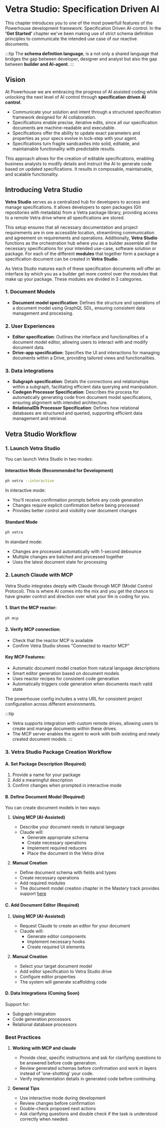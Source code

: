 # Vetra Studio: Specification Driven AI 

This chapter introduces you to one of the most powerfull features of the Powerhouse development framework: Specification Driven AI-control.  In the **'Get Started'** chapter we've been making use of strict schema definition principles to communicate the intended use case of our reactive documents. 

:::tip
The **schema definition language**, is a not only a shared language that bridges the gap between developer, designer and analyst but also the gap between **builder and AI-agent**. 
:::

## Vision

At Powerhouse we are embracing the progress of AI assisted coding while unlocking the next level of AI control through **specification driven AI control**.

- Communicate your solution and intent through a structured specification framework designed for AI collaboration.
- Specifications enable precise, iterative edits, since all our specification documents are machine-readable and executable.
- Specifications offer the ability to update exact parameters and properties as your specs evolve in lock-step with your agent. 
- Specifications turn fragile sandcastles into solid, editable, and maintainable functionality with predictable results.

This approach allows for the creation of editable specifications, enabling business analysts to modify details and instruct the AI to generate code based on updated specifications.
It results in composable, maintainable, and scalable functionality.

## Introducing Vetra Studio

**Vetra Studio** serves as a centralized hub for developers to access and manage specifications. 
It allows developers to open packages (Git repositories with metadata) from a Vetra package library, providing access to a remote Vetra drive where all specifications are stored. 

This setup ensures that all necessary documentation and project requirements are in one accessible location, streamlining communication and agreement on requirements and operations. Additionally, **Vetra Studio** functions as the orchestration hub where you as a builder assemble all the necessary specifications for your intended use-case, software solution or package. For each of the different **modules** that together form a package a specification document can be created in **Vetra Studio**. 

As Vetra Studio matures each of these specification documents will offer an interface by which you as a builder get more control over the modules that make up your package. These modules are divided in 3 categories. 

### 1. Document Models 
- **Document model specification**: Defines the structure and operations of a document model using GraphQL SDL, ensuring consistent data management and processing.

### 2. User Experiences
- **Editor specification**: Outlines the interface and functionalities of a document model editor, allowing users to interact with and modify document data.
- **Drive-app specification**: Specifies the UI and interactions for managing documents within a Drive, providing tailored views and functionalities.

### 3. Data integrations
- **Subgraph specification**: Details the connections and relationships within a subgraph, facilitating efficient data querying and manipulation.
- **Codegen Processor Specification**: Describes the process for automatically generating code from document model specifications, ensuring alignment with intended architecture.
- **RelationalDb Processor Specification**: Defines how relational databases are structured and queried, supporting efficient data management and retrieval.


## Vetra Studio Workflow

### 1. Launch Vetra Studio

You can launch Vetra Studio in two modes:

#### Interactive Mode (Recommended for Development)
```bash
ph vetra --interactive
```
In interactive mode:
- You'll receive confirmation prompts before any code generation
- Changes require explicit confirmation before being processed
- Provides better control and visibility over document changes

#### Standard Mode
```bash
ph vetra
```
In standard mode:
- Changes are processed automatically with 1-second debounce
- Multiple changes are batched and processed together
- Uses the latest document state for processing

### 2. Launch Claude with MCP

Vetra Studio integrates deeply with Claude through MCP (Model Control Protocol). This is where AI comes into the mix and you get the chance to have greater control and direction over what your llm is coding for you. 

#### 1. Start the MCP reactor:
```bash
ph mcp
```

#### 2. Verify MCP connection:
- Check that the reactor MCP is available
- Confirm Vetra Studio shows "Connected to reactor MCP"

#### Key MCP Features:
- Automatic document model creation from natural language descriptions
- Smart editor generation based on document models
- Uses reactor recipes for consistent code generation
- Automatically triggers code generation when documents reach valid state

The powerhouse config includes a vetra URL for consistent project configuration across different environments.

:::tip
- Vetra supports integration with custom remote drives, allowing users to create and manage documents within these drives.
- The MCP server enables the agent to work with both existing and newly created document models.
:::

### 3. Vetra Studio Package Creation Workflow

#### A. Set Package Description (Required)
1. Provide a name for your package
2. Add a meaningful description
3. Confirm changes when prompted in interactive mode

#### B. Define Document Model (Required)
You can create document models in two ways:

1. **Using MCP (AI-Assisted)**
   - Describe your document needs in natural language
   - Claude will:
     - Generate appropriate schema
     - Create necessary operations
     - Implement required reducers
     - Place the document in the Vetra drive

2. **Manual Creation**
   - Define document schema with fields and types
   - Create necessary operations
   - Add required modules
   - The document model creation chapter in the Mastery track provides support [here](apps/academy/docs/academy/MasteryTrack/DocumentModelCreation/SpecifyTheStateSchema)

#### C. Add Document Editor (Required)
1. **Using MCP (AI-Assisted)**
   - Request Claude to create an editor for your document
   - Claude will:
     - Generate editor components
     - Implement necessary hooks
     - Create required UI elements

2. **Manual Creation**
   - Select your target document model
   - Add editor specification to Vetra Studio drive
   - Configure editor properties
   - The system will generate scaffolding code

#### D. Data Integrations (Coming Soon)
Support for:
- Subgraph integration
- Code generation processors
- Relational database processors

### Best Practices

1. **Working with MCP and claude**
   - Provide clear, specific instructions and ask for clarifying questions to be answered before code generation.
   - Review generated schemas before confirmation and work in layers instead of 'one-shotting' your code. 
   - Verify implementation details in generated code before continuing. 

2. **General Tips**
   - Use interactive mode during development
   - Review changes before confirmation
   - Double-check proposed next actions
   - Ask clarifying questions and double check if the task is understood correctly when needed.


